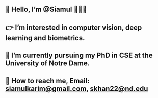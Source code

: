 ## 👋 Hello, I’m @Siamul 🧑🏽‍💻

## 👉 I’m interested in computer vision, deep learning and biometrics.

## 📖 I’m currently pursuing my PhD in CSE at the University of Notre Dame.

## 📧 How to reach me, Email: siamulkarim@gmail.com, skhan22@nd.edu

<!---
Siamul/Siamul is a ✨ special ✨ repository because its `README.md` (this file) appears on your GitHub profile.
You can click the Preview link to take a look at your changes.
--->


